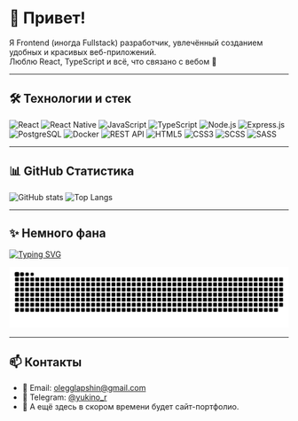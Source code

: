 # 👋 Привет!  
Я Frontend (иногда Fullstack) разработчик, увлечённый созданием удобных и красивых веб-приложений.  
Люблю React, TypeScript и всё, что связано с вебом 🚀  

---

## 🛠️ Технологии и стек

![React](https://img.shields.io/badge/React-20232A?style=for-the-badge&logo=react&logoColor=61DAFB)
![React Native](https://img.shields.io/badge/React_Native-20232A?style=for-the-badge&logo=react&logoColor=61DAFB)
![JavaScript](https://img.shields.io/badge/JavaScript-F7DF1E?style=for-the-badge&logo=javascript&logoColor=black)
![TypeScript](https://img.shields.io/badge/TypeScript-007ACC?style=for-the-badge&logo=typescript&logoColor=white)
![Node.js](https://img.shields.io/badge/Node.js-43853D?style=for-the-badge&logo=node.js&logoColor=white)
![Express.js](https://img.shields.io/badge/Express.js-000000?style=for-the-badge&logo=express&logoColor=white)
![PostgreSQL](https://img.shields.io/badge/PostgreSQL-316192?style=for-the-badge&logo=postgresql&logoColor=white)
![Docker](https://img.shields.io/badge/Docker-2496ED?style=for-the-badge&logo=docker&logoColor=white)
![REST API](https://img.shields.io/badge/REST-02569B?style=for-the-badge&logo=postman&logoColor=white)
![HTML5](https://img.shields.io/badge/HTML5-E34F26?style=for-the-badge&logo=html5&logoColor=white)
![CSS3](https://img.shields.io/badge/CSS3-1572B6?style=for-the-badge&logo=css3&logoColor=white)
![SCSS](https://img.shields.io/badge/SCSS-CC6699?style=for-the-badge&logo=sass&logoColor=white)
![SASS](https://img.shields.io/badge/SASS-CC6699?style=for-the-badge&logo=sass&logoColor=white)

---

## 📊 GitHub Статистика

![GitHub stats](https://github-readme-stats.vercel.app/api?username=aklyue&show_icons=true&theme=radical)
![Top Langs](https://github-readme-stats.vercel.app/api/top-langs/?username=aklyue&layout=compact&theme=radical)

---

## ✨ Немного фана

[![Typing SVG](https://readme-typing-svg.herokuapp.com?size=24&duration=4000&color=36BCF7&lines=Привет!+Я+Frontend+разработчик;Люблю+React,+TypeScript,+Node;Учусь+и+развиваюсь+каждый+день)](https://git.io/typing-svg)

![Snake animation](https://raw.githubusercontent.com/Platane/snk/output/github-contribution-grid-snake.svg)

---

## 📫 Контакты
- 📧 Email: olegglapshin@gmail.com  
- 💬 Telegram: [@yukino_r](https://t.me/yukino_r)  
- 💼 А ещё здесь в скором времени будет сайт-портфолио.  
